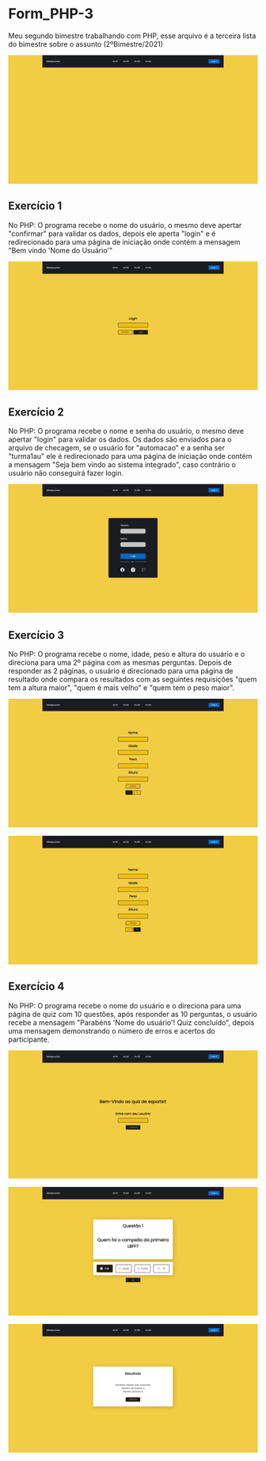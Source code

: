# Form_PHP-3
Meu segundo bimestre trabalhando com PHP, esse arquivo é a terceira lista do bimestre sobre o assunto (2ºBimestre/2021)
<p align="center">
<img src="assets/img/index.png">
<p>
  
## Exercício 1
No PHP: O programa recebe o nome do usuário, o mesmo deve apertar "confirmar" para validar os dados, depois ele aperta "login" e é redirecionado para uma página de iniciação onde contém a mensagem "Bem vindo 'Nome do Usuário'"
<p align="center">
<img src="assets/img/ex1.png">
<p>
  
## Exercício 2
No PHP: O programa recebe o nome e senha do usuário, o mesmo deve apertar "login" para validar os dados. Os dados são enviados para o arquivo de checagem, se o usuário for "automacao" e a senha ser "turma1au" ele é redirecionado para uma página de iniciação onde contém a mensagem "Seja bem vindo ao sistema integrado", caso contrário o usuário não conseguirá fazer login.
<p align="center">
<img src="assets/img/ex2.png">
<p>
  
## Exercício 3
No PHP: O programa recebe o nome, idade, peso e altura do usuário e o direciona para uma 2º página com as mesmas perguntas. Depois de responder as 2 páginas, o usuário é direcionado para uma página de resultado onde compara os resultados com as seguintes requisições "quem tem a altura maior", "quem é mais velho" e "quem tem o peso maior".
<p align="center">
<img src="assets/img/ex3.png">
<p>
<p align="center">
<img src="assets/img/ex3_1.png">
<p>
  
## Exercício 4
No PHP: O programa recebe o nome do usuário e o direciona para uma página de quiz com 10 questões, após responder as 10 perguntas, o usuário recebe a mensagem "Parabéns 'Nome do usuário'! Quiz concluído", depois uma mensagem demonstrando o número de erros e acertos do participante.
<p align="center">
<img src="assets/img/ex4.png">
<p>
<p align="center">
<img src="assets/img/ex4_1.png">
<p>
<p align="center">
<img src="assets/img/ex4_2.png">
<p>
